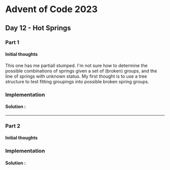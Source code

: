 ﻿# Advent of Code 2023
## Day 12 - Hot Springs

### Part 1
#### Initial thoughts
This one has me partiall stumped. I'm not sure how to determine the possible combinations of springs given a set of (broken) groups, and the line of springs with unknown status.
My first thought is to use a tree structure to test fitting groupings into possible broken spring groups.


### Implementation


#### Solution :
---
### Part 2
#### Initial thoughts


### Implementation



#### Solution :
